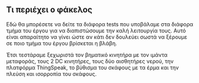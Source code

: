 ## Τι περιέχει ο φάκελος

Εδώ θα μπορέσετε να δείτε τα διάφορα tests που υποβάλαμε στα διάφορα τμήμα του έργου για να διαπιστώσουμε την καλή λειτουργία τους. Αυτό είναι απαραίτητο να γίνει ώστε αν κάτι δεν δουλεύει σωστά να ξέρουμε σε ποιο τμήμα του έργου βρίσκεται η βλάβη.

Έτσι τεστάραμε ξεχωριστά τον βηματικό κινητήρα με τον ιμάντα μεταφοράς, τους 2 DC κινητήρες, τους δύο αισθητήρες νερού, την πλατφόρμα ThingSpeak, το βύθισμα του σκάφους με τα έρμα και την πλεύση και ισορροπία του σκάφους.
